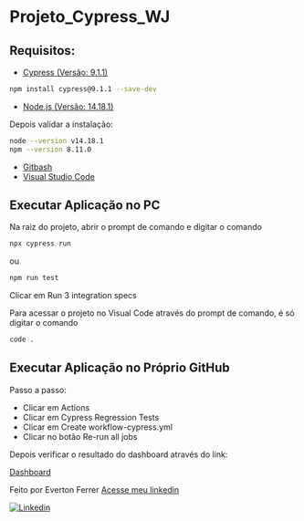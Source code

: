 # Projeto_Cypress_WJ

## Requisitos:

* [Cypress (Versão: 9.1.1)](https://www.cypress.io/)

```bash
npm install cypress@9.1.1 --save-dev
```

* [Node.js (Versão: 14.18.1)](https://nodejs.org/en/)

Depois validar a instalação:
```bash
node --version v14.18.1
npm --version 8.11.0
```

* [Gitbash](https://www.git-scm.com/downloads)
* [Visual Studio Code](https://code.visualstudio.com/)

## Executar Aplicação no PC

Na raiz do projeto, abrir o prompt de comando e digitar o comando

```bash
npx cypress run
```
ou
```bash
npm run test
```
Clicar em Run 3 integration specs

Para acessar o projeto no Visual Code através do prompt de comando, é só digitar o comando 

```bash
code .
```

## Executar Aplicação no Próprio GitHub

Passo a passo:

* Clicar em Actions
* Clicar em Cypress Regression Tests
* Clicar em Create workflow-cypress.yml
* Clicar no botão Re-run all jobs

Depois verificar o resultado do dashboard através do link:

[Dashboard](https://dashboard.cypress.io/projects/yq5coi/runs?branches)

Feito por Everton Ferrer [Acesse meu linkedin](https://www.linkedin.com/in/everton-ferrer-55903199)

[![Linkedin](https://img.shields.io/badge/-LinkedIn-595D60?style=flat-square&logo=Linkedin&logoColor=white&link=https://www.linkedin.com/in/nayaraquino//)](https://www.linkedin.com/in/everton-ferrer-55903199)
